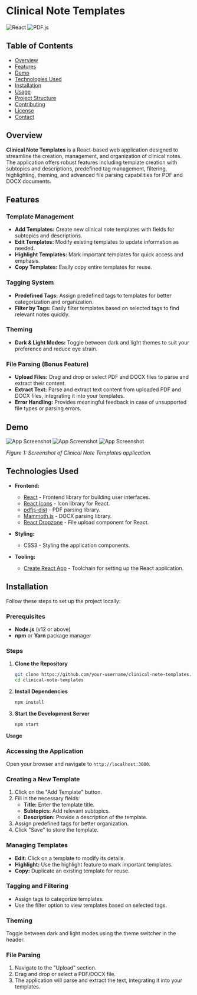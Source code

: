 # Clinical Note Templates

![React](https://img.shields.io/badge/React-17.0.2-blue.svg)
![PDF.js](https://img.shields.io/badge/PDF.js-3.6.157-blue.svg)

## Table of Contents

- [Overview](#overview)
- [Features](#features)
- [Demo](#demo)
- [Technologies Used](#technologies-used)
- [Installation](#installation)
- [Usage](#usage)
- [Project Structure](#project-structure)
- [Contributing](#contributing)
- [License](#license)
- [Contact](#contact)

## Overview

**Clinical Note Templates** is a React-based web application designed to streamline the creation, management, and organization of clinical notes. The application offers robust features including template creation with subtopics and descriptions, predefined tag management, filtering, highlighting, theming, and advanced file parsing capabilities for PDF and DOCX documents.

## Features

### Template Management

- **Add Templates:** Create new clinical note templates with fields for subtopics and descriptions.
- **Edit Templates:** Modify existing templates to update information as needed.
- **Highlight Templates:** Mark important templates for quick access and emphasis.
- **Copy Templates:** Easily copy entire templates for reuse.

### Tagging System

- **Predefined Tags:** Assign predefined tags to templates for better categorization and organization.
- **Filter by Tags:** Easily filter templates based on selected tags to find relevant notes quickly.

### Theming

- **Dark & Light Modes:** Toggle between dark and light themes to suit your preference and reduce eye strain.

### File Parsing (Bonus Feature)

- **Upload Files:** Drag and drop or select PDF and DOCX files to parse and extract their content.
- **Extract Text:** Parse and extract text content from uploaded PDF and DOCX files, integrating it into your templates.
- **Error Handling:** Provides meaningful feedback in case of unsupported file types or parsing errors.

## Demo

![App Screenshot](./screenshots/a1.png)
![App Screenshot](./screenshots/a2.png)
![App Screenshot](./screenshots/a3.png)

*Figure 1: Screenshot of Clinical Note Templates application.*

## Technologies Used

- **Frontend:**
  - [React](https://reactjs.org/) - Frontend library for building user interfaces.
  - [React Icons](https://react-icons.github.io/react-icons/) - Icon library for React.
  - [pdfjs-dist](https://github.com/mozilla/pdf.js/) - PDF parsing library.
  - [Mammoth.js](https://github.com/mwilliamson/mammoth.js/) - DOCX parsing library.
  - [React Dropzone](https://react-dropzone.js.org/) - File upload component for React.

- **Styling:**
  - CSS3 - Styling the application components.

- **Tooling:**
  - [Create React App](https://create-react-app.dev/) - Toolchain for setting up the React application.

## Installation

Follow these steps to set up the project locally:

### Prerequisites

- **Node.js** (v12 or above)
- **npm** or **Yarn** package manager

### Steps

1. **Clone the Repository**

   ```bash
   git clone https://github.com/your-username/clinical-note-templates.git
   cd clinical-note-templates


2. **Install Dependencies**

   ```bash
   npm install


3. **Start the Development Server**

   ```bash
   npm start


**Usage**

###  Accessing the Application
Open your browser and navigate to `http://localhost:3000`.

### Creating a New Template
1. Click on the "Add Template" button.
2. Fill in the necessary fields:
   - **Title:** Enter the template title.
   - **Subtopics:** Add relevant subtopics.
   - **Description:** Provide a description of the template.
3. Assign predefined tags for better organization.
4. Click "Save" to store the template.

### Managing Templates
- **Edit:** Click on a template to modify its details.
- **Highlight:** Use the highlight feature to mark important templates.
- **Copy:** Duplicate an existing template for reuse.

### Tagging and Filtering
- Assign tags to categorize templates.
- Use the filter option to view templates based on selected tags.

### Theming
Toggle between dark and light modes using the theme switcher in the header.

### File Parsing
1. Navigate to the "Upload" section.
2. Drag and drop or select a PDF/DOCX file.
3. The application will parse and extract the text, integrating it into your templates.
